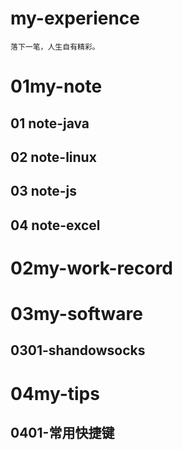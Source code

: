 # my-experience
	落下一笔，人生自有精彩。
# 01my-note
## 01 note-java
## 02 note-linux
## 03 note-js
## 04 note-excel
# 02my-work-record
# 03my-software
## 0301-shandowsocks
# 04my-tips
## 0401-常用快捷键
 
	 
  
 
